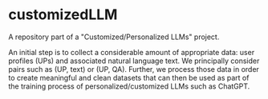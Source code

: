 # customizedLLM
A repository part of a "Customized/Personalized LLMs" project.

An initial step is to collect a considerable amount of appropriate data: user profiles (UPs) and associated natural language text. We principally consider pairs such as (UP, text) or (UP, QA). Further, we process those data in order to create meaningful and clean datasets that can then be used as part of the training process of personalized/customized LLMs such as ChatGPT.
